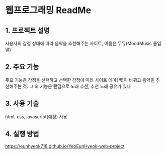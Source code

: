 # 웹프로그래밍 ReadMe
## 1. 프로젝트 설명
사용자의 감정 상태에 따라 음악을 추천해주는 사이트, 이름은 무뮤(MoodMusic 줄임말)
## 2. 주요 기능
주요 기능은 감정을 선택하고 선택한 감정에 따라 사이트 테마(색)이 바뀌고 음악을 추천해주는 것. 그 외 기능은 랜덤으로 노래 추천, 추천 노래 공유가 있다
## 3. 사용 기술
html, css, javascript(예정) 사용
## 4. 실행 방법
https://eunhyeok718.github.io/YeoEunHyeok-web-project